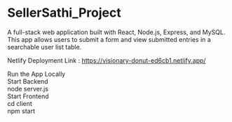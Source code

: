 # SellerSathi_Project 
A full-stack web application built with React, Node.js, Express, and MySQL. This app allows users to submit a form and view submitted entries in a searchable user list table.

Netlify Deployment Link : https://visionary-donut-ed6cb1.netlify.app/

Run the App Locally  
Start Backend  
 node server.js  
Start Frontend  
 cd client  
 npm start
